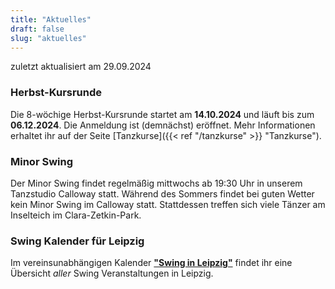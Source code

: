 ```yaml
---
title: "Aktuelles"
draft: false
slug: "aktuelles"
---
```


zuletzt aktualisiert am 29.09.2024

### Herbst-Kursrunde
Die 8-wöchige Herbst-Kursrunde startet am **14.10.2024** und läuft bis zum **06.12.2024**. Die Anmeldung ist (demnächst) eröffnet. Mehr Informationen erhaltet ihr auf der Seite [Tanzkurse]({{< ref "/tanzkurse" >}} "Tanzkurse").

### Minor Swing
Der Minor Swing findet regelmäßig mittwochs ab 19:30 Uhr in unserem Tanzstudio Calloway statt. Während des Sommers findet bei guten Wetter kein Minor Swing im Calloway statt. Stattdessen treffen sich viele Tänzer am Inselteich im Clara-Zetkin-Park. 

### Swing Kalender für Leipzig
Im vereinsunabhängigen Kalender [**"Swing in Leipzig"**](https://kalender.digital/0c529f4b4448ea55b992) findet ihr eine Übersicht *aller* Swing Veranstaltungen in Leipzig.
